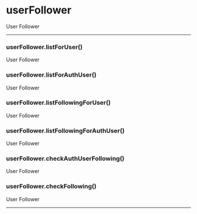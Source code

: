 # userFollower

User Follower



* * *

### userFollower.listForUser() 

User Follower



### userFollower.listForAuthUser() 

User Follower



### userFollower.listFollowingForUser() 

User Follower



### userFollower.listFollowingForAuthUser() 

User Follower



### userFollower.checkAuthUserFollowing() 

User Follower



### userFollower.checkFollowing() 

User Follower




* * *










